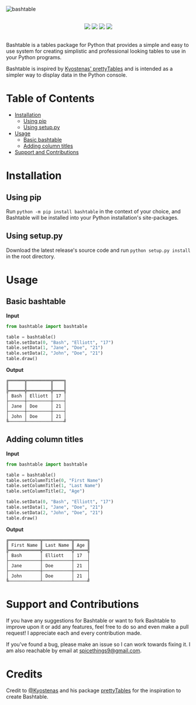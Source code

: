 ![bashtable](https://user-images.githubusercontent.com/42397332/162611617-8835e233-3c59-4f8e-9846-c6c4e2add4ae.png)

<div align="center">
	<br>
	<img src="https://img.shields.io/github/workflow/status/rackodo/bashtable/Upload%20Python%20Package?label=Package%20Status&style=for-the-badge&logo=python&logoColor=white">
	<img src="https://img.shields.io/github/v/tag/rackodo/bashtable?style=for-the-badge">
	<img src="https://img.shields.io/github/release-date/rackodo/bashtable?style=for-the-badge">
	<img src="https://img.shields.io/github/commit-activity/w/rackodo/bashtable?style=for-the-badge">
	<br><br>
</div>

Bashtable is a tables package for Python that provides a simple and easy to use system for creating simplistic and professional looking tables to use in your Python programs.

Bashtable is inspired by [Kyostenas' prettyTables](https://github.com/Kyostenas/prettyTables) and is intended as a simpler way to display data in the Python console.

# Table of Contents
- [Installation](#installation)
  * [Using pip](#using-pip)
  * [Using setup.py](#using-setuppy)
- [Usage](#usage)
  * [Basic bashtable](#basic-bashtable)
  * [Adding column titles](#adding-column-titles)
- [Support and Contributions](#support-and-contributions)

# Installation
## Using pip
Run `python -m pip install bashtable` in the context of your choice, and Bashtable will be installed into your Python installation's site-packages.
## Using setup.py
Download the latest release's source code and run `python setup.py install` in the root directory.

# Usage
## Basic bashtable

**Input**
```python
from bashtable import bashtable

table = bashtable()
table.setData(0, "Bash", "Elliott", "17")
table.setData(1, "Jane", "Doe", "21")
table.setData(2, "John", "Doe", "21")
table.draw()
```

**Output**
```
╔══════╦═════════╦════╗
║      ║         ║    ║
╠══════╬═════════╬════╣
│ Bash │ Elliott │ 17 │
├──────┼─────────┼────┤
│ Jane │ Doe     │ 21 │
├──────┼─────────┼────┤
│ John │ Doe     │ 21 │
╚──────┴─────────┴────╝
```

## Adding column titles

**Input**
```python
from bashtable import bashtable

table = bashtable()
table.setColumnTitle(0, "First Name")
table.setColumnTitle(1, "Last Name")
table.setColumnTitle(2, "Age")

table.setData(0, "Bash", "Elliott", "17")
table.setData(1, "Jane", "Doe", "21")
table.setData(2, "John", "Doe", "21")
table.draw()
```

**Output**
```
╔════════════╦═══════════╦═════╗
║ First Name ║ Last Name ║ Age ║
╠════════════╬═══════════╬═════╣
│ Bash       │ Elliott   │ 17  │
├────────────┼───────────┼─────┤
│ Jane       │ Doe       │ 21  │
├────────────┼───────────┼─────┤
│ John       │ Doe       │ 21  │
╚────────────┴───────────┴─────╝
```

# Support and Contributions
If you have any suggestions for Bashtable or want to fork Bashtable to improve upon it or add any features, feel free to do so and even make a pull request! I appreciate each and every contribution made.

If you've found a bug, please make an issue so I can work towards fixing it. I am also reachable by email at spicethings9@gmail.com.

# Credits
Credit to [@Kyostenas](https://github.com/Kyostenas) and his package [prettyTables](https://github.com/Kyostenas/prettyTables) for the inspiration to create Bashtable.
